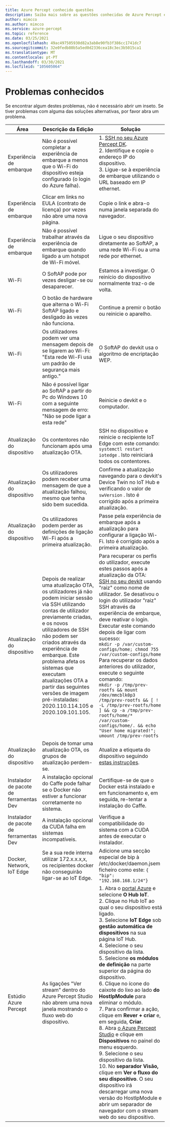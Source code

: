 ```yaml
---
title: Azure Percept conhecido questões
description: Saiba mais sobre as questões conhecidas de Azure Percept e as suas soluções alternativas
author: mimcco
ms.author: mimcco
ms.service: azure-percept
ms.topic: reference
ms.date: 03/25/2021
ms.openlocfilehash: 49ac497505930d82a3ab8e90fb3f386cc1741dc7
ms.sourcegitcommit: 32e0fedb80b5a5ed0d2336cea18c3ec3b5015ca1
ms.translationtype: MT
ms.contentlocale: pt-PT
ms.lasthandoff: 03/30/2021
ms.locfileid: "105605064"
---
```

# <a name="known-issues"></a>Problemas conhecidos

Se encontrar algum destes problemas, não é necessário abrir um inseto. Se tiver problemas com alguma das soluções alternativas, por favor abra um problema.

|Área|Descrição da Edição|Solução|
|-------|---------|---------|
| Experiência de embarque | Não é possível completar a experiência de embarque a menos que o Wi-Fi do dispositivo esteja configurado (o login do Azure falha). | 1. [SSH no seu Azure Percept DK](./how-to-ssh-into-percept-dk.md). <br> 2. Identifique e copie o endereço IP do dispositivo. <br> 3. Ligue-se à experiência de embarque utilizando o URL baseado em IP ethernet. |
| Experiência de embarque | Clicar em links no EULA (contrato de licença) por vezes não abre uma nova página. | Copie o link e abra-o numa janela separada do navegador. |
| Experiência de embarque | Não é possível trabalhar através da experiência de embarque quando ligado a um hotspot de Wi-Fi móvel. | Ligue o seu dispositivo diretamente ao SoftAP, a uma rede Wi-Fi ou a uma rede por ethernet. |
| Wi-Fi | O SoftAP pode por vezes desligar-se ou desaparecer. | Estamos a investigar.  O reinício do dispositivo normalmente traz-o de volta. |
| Wi-Fi | O botão de hardware que alterna o Wi-Fi SoftAP ligado e desligado às vezes não funciona. | Continue a premir o botão ou reinicie o aparelho. |
| Wi-Fi | Os utilizadores podem ver uma mensagem depois de se ligarem ao Wi-Fi: <br> "Esta rede Wi-Fi usa um padrão de segurança mais antigo." | O SoftAP do devkit usa o algoritmo de encriptação WEP. |
| Wi-Fi | Não é possível ligar ao SoftAP a partir do Pc do Windows 10 com a seguinte mensagem de erro: <br> "Não se pode ligar a esta rede" | Reinicie o devkit e o computador. |
| Atualização do dispositivo | Os contentores não funcionam após uma atualização OTA. | SSH no dispositivo e reinicie o recipiente IoT Edge com este comando: `systemctl restart iotedge` . Isto reiniciará todos os contentores. |
| Atualização do dispositivo | Os utilizadores podem receber uma mensagem de que a atualização falhou, mesmo que tenha sido bem sucedida. | Confirme a atualização navegando para o devkit's Device Twin no IoT Hub e verificando o valor de `swVersion` . Isto é corrigido após a primeira atualização. |
| Atualização do dispositivo | Os utilizadores podem perder as definições de ligação Wi-Fi após a primeira atualização. | Passe pela experiência de embarque após a atualização para configurar a ligação Wi-Fi. Isto é corrigido após a primeira atualização. |
| Atualização do dispositivo | Depois de realizar uma atualização OTA, os utilizadores já não podem iniciar sessão via SSH utilizando contas de utilizador previamente criadas, e os novos utilizadores de SSH não podem ser criados através da experiência de embarque. Este problema afeta os sistemas que executam atualizações OTA a partir das seguintes versões de imagem pré-instaladas: 2020.110.114.105 e 2020.109.101.105. | Para recuperar os perfis do utilizador, execute estes passos após a atualização da OTA: <br> [SSH no seu devkit](./how-to-ssh-into-percept-dk.md) usando "raiz" como nome de utilizador. Se desativou o login do utilizador "raiz" SSH através da experiência de embarque, deve reativar o login. Executar este comando depois de ligar com sucesso: <br> ```mkdir -p /var/custom-configs/home; chmod 755 /var/custom-configs/home``` <br> Para recuperar os dados anteriores do utilizador, execute o seguinte comando: <br> ```mkdir -p /tmp/prev-rootfs && mount /dev/mmcblk0p3 /tmp/prev-rootfs && [ ! -L /tmp/prev-rootfs/home ] && cp -a /tmp/prev-rootfs/home/* /var/custom-configs/home/. && echo "User home migrated!"; umount /tmp/prev-rootfs``` |
| Atualização do dispositivo | Depois de tomar uma atualização OTA, os grupos de atualização perdem-se. | Atualize a etiqueta do dispositivo seguindo [estas instruções](./how-to-update-over-the-air.md#create-a-device-update-group). |
| Instalador de pacote de ferramentas Dev | A instalação opcional do Caffe pode falhar se o Docker não estiver a funcionar corretamente no sistema. | Certifique-se de que o Docker está instalado e em funcionamento e, em seguida, re-tentar a instalação do Caffe. |
| Instalador de pacote de ferramentas Dev | A instalação opcional da CUDA falha em sistemas incompatíveis. | Verifique a compatibilidade do sistema com a CUDA antes de executar o instalador. |
| Docker, Network, IoT Edge | Se a sua rede interna utilizar 172.x.x.x,x, os recipientes docker não conseguirão ligar-se ao IoT Edge. | Adicione uma secção especial de bip à /etc/docker/daemon.jsem ficheiro como este: `{    "bip": "192.168.168.1/24"}` |
|Estúdio Azure Percept | As ligações "Ver stream" dentro do Azure Percept Studio não abrem uma nova janela mostrando o fluxo web do dispositivo. | 1. Abra o [portal Azure](https://portal.azure.com) e selecione **O Hub IoT**. <br> 2. Clique no Hub IoT ao qual o seu dispositivo está ligado. <br> 3. Selecione **IoT Edge** sob **gestão automática de dispositivos** na sua página IoT Hub. <br> 4. Selecione o seu dispositivo da lista. <br> 5. Selecione **os módulos de definição** na parte superior da página do dispositivo. <br> 6. Clique no ícone do caixote do lixo ao lado **do HostIpModule** para eliminar o módulo. <br> 7. Para confirmar a ação, clique em **Rever + criar** e, em seguida, **Criar**. <br> 8. Abra [o Azure Percept Studio](https://go.microsoft.com/fwlink/?linkid=2135819) e clique em **Dispositivos** no painel do menu esquerdo. <br> 9. Selecione o seu dispositivo da lista. <br> 10. No **separador Visão,** clique em **Ver o fluxo do seu dispositivo**. O seu dispositivo irá descarregar uma nova versão do HostIpModule e abrir um separador de navegador com o stream web do seu dispositivo. |